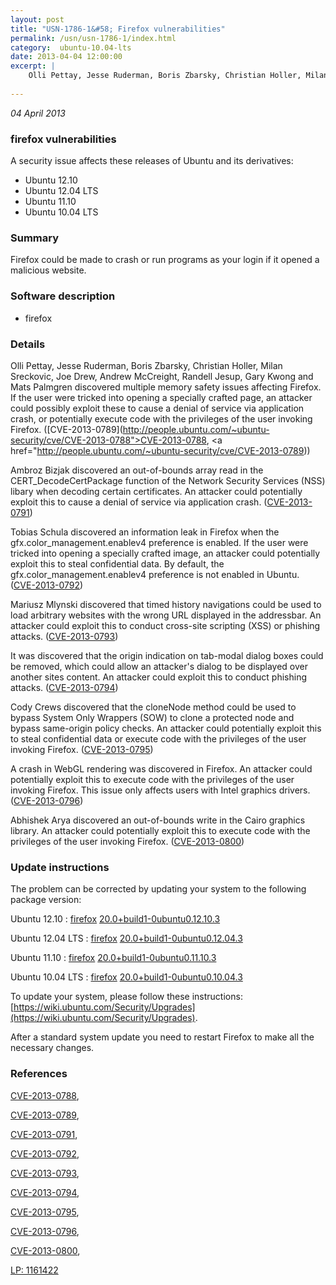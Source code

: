 ```yaml
---
layout: post
title: "USN-1786-1&#58; Firefox vulnerabilities"
permalink: /usn/usn-1786-1/index.html
category:  ubuntu-10.04-lts
date: 2013-04-04 12:00:00
excerpt: |
    Olli Pettay, Jesse Ruderman, Boris Zbarsky, Christian Holler, Milan Sreckovic, Joe Drew, Andrew McCreight, Randell Jesup, Gary Kwong and Mats Palmgren discovered multiple memory safety issues affecting Firefox. If the user were tricked into opening a specially crafted page, an attacker could possibly exploit these to cause a denial of service via application crash, or potentially execute code with the privileges of the user invoking Firefox. ([CVE-2013-0789](http://people.ubuntu.com/~ubuntu-security/cve/CVE-2013-0788">CVE-2013-0788</a>, <a href="http://people.ubuntu.com/~ubuntu-security/cve/CVE-2013-0789))
    
--- 
```

 
 

*04 April 2013*

### firefox vulnerabilities

A security issue affects these releases of Ubuntu and its derivatives:

* Ubuntu 12.10
* Ubuntu 12.04 LTS
* Ubuntu 11.10
* Ubuntu 10.04 LTS

### Summary

Firefox could be made to crash or run programs as your login if it opened a malicious website.

### Software description

* firefox 

### Details

Olli Pettay, Jesse Ruderman, Boris Zbarsky, Christian Holler, Milan Sreckovic, Joe Drew, Andrew McCreight, Randell Jesup, Gary Kwong and Mats Palmgren discovered multiple memory safety issues affecting Firefox. If the user were tricked into opening a specially crafted page, an attacker could possibly exploit these to cause a denial of service via application crash, or potentially execute code with the privileges of the user invoking Firefox. ([CVE-2013-0789](http://people.ubuntu.com/~ubuntu-security/cve/CVE-2013-0788">CVE-2013-0788</a>, <a href="http://people.ubuntu.com/~ubuntu-security/cve/CVE-2013-0789))

Ambroz Bizjak discovered an out-of-bounds array read in the CERT_DecodeCertPackage function of the Network Security Services (NSS) libary when decoding certain certificates. An attacker could potentially exploit this to cause a denial of service via application crash. ([CVE-2013-0791](http://people.ubuntu.com/~ubuntu-security/cve/CVE-2013-0791))

Tobias Schula discovered an information leak in Firefox when the gfx.color_management.enablev4 preference is enabled. If the user were tricked into opening a specially crafted image, an attacker could potentially exploit this to steal confidential data. By default, the gfx.color_management.enablev4 preference is not enabled in Ubuntu. ([CVE-2013-0792](http://people.ubuntu.com/~ubuntu-security/cve/CVE-2013-0792))

Mariusz Mlynski discovered that timed history navigations could be used to load arbitrary websites with the wrong URL displayed in the addressbar. An attacker could exploit this to conduct cross-site scripting (XSS) or phishing attacks. ([CVE-2013-0793](http://people.ubuntu.com/~ubuntu-security/cve/CVE-2013-0793))

It was discovered that the origin indication on tab-modal dialog boxes could be removed, which could allow an attacker&#39;s dialog to be displayed over another sites content. An attacker could exploit this to conduct phishing attacks. ([CVE-2013-0794](http://people.ubuntu.com/~ubuntu-security/cve/CVE-2013-0794))

Cody Crews discovered that the cloneNode method could be used to bypass System Only Wrappers (SOW) to clone a protected node and bypass same-origin policy checks. An attacker could potentially exploit this to steal confidential data or execute code with the privileges of the user invoking Firefox. ([CVE-2013-0795](http://people.ubuntu.com/~ubuntu-security/cve/CVE-2013-0795))

A crash in WebGL rendering was discovered in Firefox. An attacker could potentially exploit this to execute code with the privileges of the user invoking Firefox. This issue only affects users with Intel graphics drivers. ([CVE-2013-0796](http://people.ubuntu.com/~ubuntu-security/cve/CVE-2013-0796))

Abhishek Arya discovered an out-of-bounds write in the Cairo graphics library. An attacker could potentially exploit this to execute code with the privileges of the user invoking Firefox. ([CVE-2013-0800](http://people.ubuntu.com/~ubuntu-security/cve/CVE-2013-0800)) 

### Update instructions

The problem can be corrected by updating your system to the following package version:

Ubuntu 12.10
 : [firefox](https://launchpad.net/ubuntu/+source/firefox) <span> [20.0+build1-0ubuntu0.12.10.3](https://launchpad.net/ubuntu/+source/firefox/20.0+build1-0ubuntu0.12.10.3) </span> 

Ubuntu 12.04 LTS
 : [firefox](https://launchpad.net/ubuntu/+source/firefox) <span> [20.0+build1-0ubuntu0.12.04.3](https://launchpad.net/ubuntu/+source/firefox/20.0+build1-0ubuntu0.12.04.3) </span> 

Ubuntu 11.10
 : [firefox](https://launchpad.net/ubuntu/+source/firefox) <span> [20.0+build1-0ubuntu0.11.10.3](https://launchpad.net/ubuntu/+source/firefox/20.0+build1-0ubuntu0.11.10.3) </span> 

Ubuntu 10.04 LTS
 : [firefox](https://launchpad.net/ubuntu/+source/firefox) <span> [20.0+build1-0ubuntu0.10.04.3](https://launchpad.net/ubuntu/+source/firefox/20.0+build1-0ubuntu0.10.04.3) </span> 

To update your system, please follow these instructions: [https://wiki.ubuntu.com/Security/Upgrades](https://wiki.ubuntu.com/Security/Upgrades).

After a standard system update you need to restart Firefox to make all the necessary changes. 

### References

 
 [CVE-2013-0788](http://people.ubuntu.com/~ubuntu-security/cve/CVE-2013-0788), 

 [CVE-2013-0789](http://people.ubuntu.com/~ubuntu-security/cve/CVE-2013-0789), 

 [CVE-2013-0791](http://people.ubuntu.com/~ubuntu-security/cve/CVE-2013-0791), 

 [CVE-2013-0792](http://people.ubuntu.com/~ubuntu-security/cve/CVE-2013-0792), 

 [CVE-2013-0793](http://people.ubuntu.com/~ubuntu-security/cve/CVE-2013-0793), 

 [CVE-2013-0794](http://people.ubuntu.com/~ubuntu-security/cve/CVE-2013-0794), 

 [CVE-2013-0795](http://people.ubuntu.com/~ubuntu-security/cve/CVE-2013-0795), 

 [CVE-2013-0796](http://people.ubuntu.com/~ubuntu-security/cve/CVE-2013-0796), 

 [CVE-2013-0800](http://people.ubuntu.com/~ubuntu-security/cve/CVE-2013-0800), 

 [LP: 1161422](https://launchpad.net/bugs/1161422)
 

